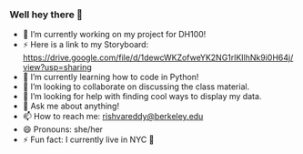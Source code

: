 ### Well hey there 👋

- 🔭 I’m currently working on my project for DH100!
- ⚡  Here is a link to my Storyboard: https://drive.google.com/file/d/1dewcWKZofweYK2NG1rlKIlhNk9i0H64j/view?usp=sharing
- 🌱 I’m currently learning how to code in Python! 
- 👯 I’m looking to collaborate on discussing the class material.
- 🤔 I’m looking for help with finding cool ways to display my data. 
- 💬 Ask me about anything! 
- 📫 How to reach me: rishvareddy@berkeley.edu
- 😄 Pronouns: she/her
- ⚡ Fun fact: I currently live in NYC :statue_of_liberty:


